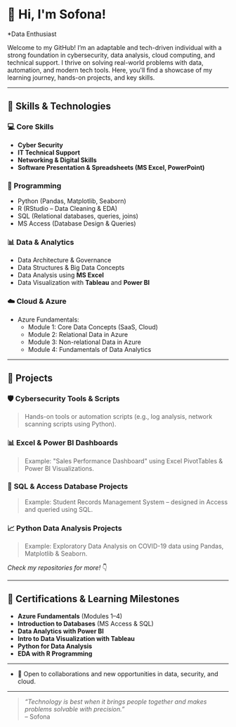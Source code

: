 # 👋 Hi, I'm Sofona!  
*Data Enthusiast 

Welcome to my GitHub! I’m an adaptable and tech-driven individual with a strong foundation in cybersecurity, data analysis, cloud computing, and technical support. I thrive on solving real-world problems with data, automation, and modern tech tools. Here, you'll find a showcase of my learning journey, hands-on projects, and key skills.

---

## 🔧 Skills & Technologies

### 💻 Core Skills
- **Cyber Security**
- **IT Technical Support**
- **Networking & Digital Skills**
- **Software Presentation & Spreadsheets (MS Excel, PowerPoint)**

### 🧠 Programming
- Python (Pandas, Matplotlib, Seaborn)
- R (RStudio – Data Cleaning & EDA)
- SQL (Relational databases, queries, joins)
- MS Access (Database Design & Queries)

### 📊 Data & Analytics
- Data Architecture & Governance
- Data Structures & Big Data Concepts
- Data Analysis using **MS Excel**
- Data Visualization with **Tableau** and **Power BI**

### ☁️ Cloud & Azure
- Azure Fundamentals:
  - Module 1: Core Data Concepts (SaaS, Cloud)
  - Module 2: Relational Data in Azure
  - Module 3: Non-relational Data in Azure
  - Module 4: Fundamentals of Data Analytics

---

## 📂 Projects

### 🛡️ **Cybersecurity Tools & Scripts**
> Hands-on tools or automation scripts (e.g., log analysis, network scanning scripts using Python).

### 📊 **Excel & Power BI Dashboards**
> Example: "Sales Performance Dashboard" using Excel PivotTables & Power BI Visualizations.

### 💾 **SQL & Access Database Projects**
> Example: Student Records Management System – designed in Access and queried using SQL.

### 📈 **Python Data Analysis Projects**
> Example: Exploratory Data Analysis on COVID-19 data using Pandas, Matplotlib & Seaborn.

*Check my repositories for more!* 👇

---

## 📜 Certifications & Learning Milestones

- **Azure Fundamentals** (Modules 1–4)
- **Introduction to Databases** (MS Access & SQL)
- **Data Analytics with Power BI**
- **Intro to Data Visualization with Tableau**
- **Python for Data Analysis**
- **EDA with R Programming**

---

- 💼 Open to collaborations and new opportunities in data, security, and cloud.

---

> _“Technology is best when it brings people together and makes problems solvable with precision.”_  
> – Sofona

